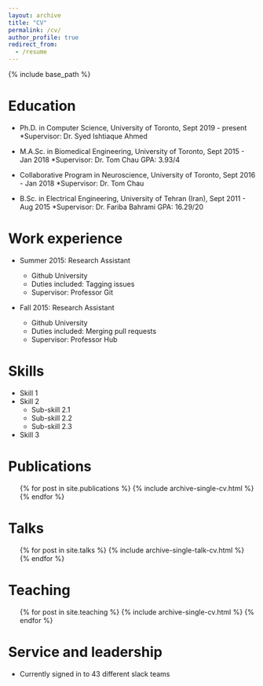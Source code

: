 ```yaml
---
layout: archive
title: "CV"
permalink: /cv/
author_profile: true
redirect_from:
  - /resume
---
```


{% include base_path %}

Education
======
* Ph.D. in Computer Science, University of Toronto, Sept 2019 - present
  *Supervisor: Dr. Syed Ishtiaque Ahmed

* M.A.Sc. in Biomedical Engineering, University of Toronto, Sept 2015 - Jan 2018
  *Supervisor: Dr. Tom Chau GPA: 3.93/4

* Collaborative Program in Neuroscience, University of Toronto, Sept 2016 - Jan 2018
  *Supervisor: Dr. Tom Chau

* B.Sc. in Electrical Engineering, University of Tehran (Iran), Sept 2011 - Aug 2015
  *Supervisor: Dr. Fariba Bahrami GPA: 16.29/20

Work experience
======
* Summer 2015: Research Assistant
  * Github University
  * Duties included: Tagging issues
  * Supervisor: Professor Git

* Fall 2015: Research Assistant
  * Github University
  * Duties included: Merging pull requests
  * Supervisor: Professor Hub
  
Skills
======
* Skill 1
* Skill 2
  * Sub-skill 2.1
  * Sub-skill 2.2
  * Sub-skill 2.3
* Skill 3

Publications
======
  <ul>{% for post in site.publications %}
    {% include archive-single-cv.html %}
  {% endfor %}</ul>
  
Talks
======
  <ul>{% for post in site.talks %}
    {% include archive-single-talk-cv.html %}
  {% endfor %}</ul>
  
Teaching
======
  <ul>{% for post in site.teaching %}
    {% include archive-single-cv.html %}
  {% endfor %}</ul>
  
Service and leadership
======
* Currently signed in to 43 different slack teams

